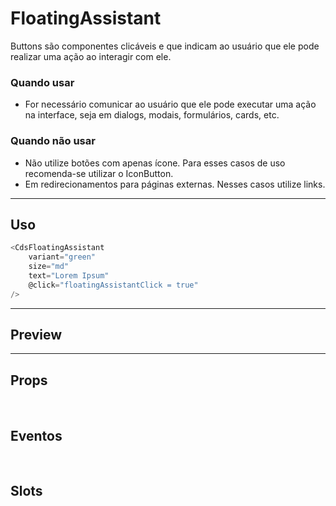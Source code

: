 # FloatingAssistant

Buttons são componentes clicáveis e que indicam ao usuário que ele pode realizar uma ação ao interagir com ele.

### Quando usar

- For necessário comunicar ao usuário que ele pode executar uma ação na interface,
  seja em dialogs, modais, formulários, cards, etc.

### Quando não usar

- Não utilize botões com apenas ícone. Para esses casos de uso recomenda-se utilizar o IconButton.
- Em redirecionamentos para páginas externas. Nesses casos utilize links.

---

## Uso

```js
<CdsFloatingAssistant
	variant="green"
	size="md"
	text="Lorem Ipsum"
	@click="floatingAssistantClick = true"
/>
```

---

## Preview

<PreviewContainer
	:component="CdsFloatingAssistant"
	:events="cdsFloatingAssistantEvents"
/>

---

## Props

<APITable
	name="FloatingAssistant"
	section="props"
/>
<br />

## Eventos

<APITable
	name="FloatingAssistant"
	section="events"
/>
<br />

## Slots

<APITable
	name="FloatingAssistant"
	section="slots"
/>

<script setup>
import CdsFloatingAssistant from '@/components/FloatingAssistant.vue';

const cdsFloatingAssistantEvents = [
	'floatingAssistant-click'
];
</script>
